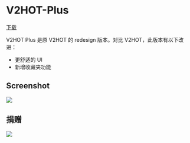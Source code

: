 # V2HOT-Plus

[下载](https://fir.im/v2hot)

V2HOT Plus 是原 V2HOT 的 redesign 版本。对比 V2HOT，此版本有以下改进：

* 更舒适的 UI 
* 新增收藏夹功能

## Screenshot

![](http://ww2.sinaimg.cn/large/62580dd9gw1erx525z9tgj21kw0pcn6x.jpg)

## 捐赠

![](https://tfsimg.alipay.com/images/mobilecodec/T1omJfXd0bXXXXXXXX)
